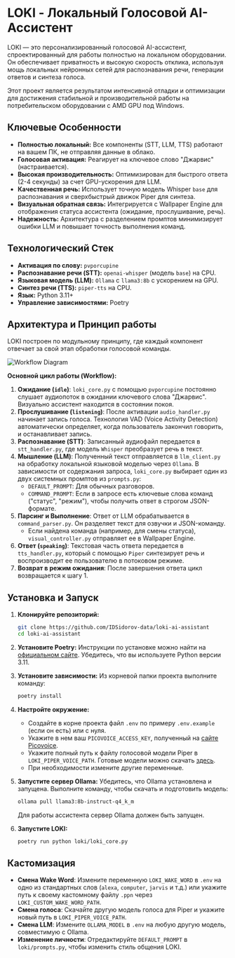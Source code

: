# LOKI - Локальный Голосовой AI-Ассистент

LOKI — это персонализированный голосовой AI-ассистент, спроектированный для работы полностью на локальном оборудовании. Он обеспечивает приватность и высокую скорость отклика, используя мощь локальных нейронных сетей для распознавания речи, генерации ответов и синтеза голоса.

Этот проект является результатом интенсивной отладки и оптимизации для достижения стабильной и производительной работы на потребительском оборудовании с AMD GPU под Windows.

## Ключевые Особенности

- **Полностью локальный:** Все компоненты (STT, LLM, TTS) работают на вашем ПК, не отправляя данные в облако.
- **Голосовая активация:** Реагирует на ключевое слово "Джарвис" (настраивается).
- **Высокая производительность:** Оптимизирован для быстрого ответа (2-4 секунды) за счет GPU-ускорения для LLM.
- **Качественная речь:** Использует точную модель Whisper `base` для распознавания и сверхбыстрый движок Piper для синтеза.
- **Визуальная обратная связь:** Интегрируется с Wallpaper Engine для отображения статуса ассистента (ожидание, прослушивание, речь).
- **Надежность:** Архитектура с разделением промптов минимизирует ошибки LLM и повышает точность выполнения команд.

## Технологический Стек

- **Активация по слову:** `pvporcupine`
- **Распознавание речи (STT):** `openai-whisper` (модель `base`) на CPU.
- **Языковая модель (LLM):** `Ollama` с `llama3:8b` с ускорением на GPU.
- **Синтез речи (TTS):** `piper-tts` на CPU.
- **Язык:** Python 3.11+
- **Управление зависимостями:** Poetry

## Архитектура и Принцип работы

LOKI построен по модульному принципу, где каждый компонент отвечает за свой этап обработки голосовой команды.

![Workflow Diagram](https://i.imgur.com/your-diagram-image.png)  <!-- Вы можете создать и вставить сюда диаграмму -->

**Основной цикл работы (Workflow):**

1.  **Ожидание (`idle`)**: `loki_core.py` с помощью `pvporcupine` постоянно слушает аудиопоток в ожидании ключевого слова "Джарвис". Визуально ассистент находится в состоянии покоя.
2.  **Прослушивание (`listening`)**: После активации `audio_handler.py` начинает запись голоса. Технология VAD (Voice Activity Detection) автоматически определяет, когда пользователь закончил говорить, и останавливает запись.
3.  **Распознавание (STT)**: Записанный аудиофайл передается в `stt_handler.py`, где модель `Whisper` преобразует речь в текст.
4.  **Мышление (LLM)**: Полученный текст отправляется в `llm_client.py` на обработку локальной языковой моделью через `Ollama`. В зависимости от содержания запроса, `loki_core.py` выбирает один из двух системных промптов из `prompts.py`:
    *   `DEFAULT_PROMPT`: Для обычных разговоров.
    *   `COMMAND_PROMPT`: Если в запросе есть ключевые слова команд ("статус", "режим"), чтобы получить ответ в строгом JSON-формате.
5.  **Парсинг и Выполнение**: Ответ от LLM обрабатывается в `command_parser.py`. Он разделяет текст для озвучки и JSON-команду.
    *   Если найдена команда (например, для смены статуса), `visual_controller.py` отправляет ее в Wallpaper Engine.
6.  **Ответ (`speaking`)**: Текстовая часть ответа передается в `tts_handler.py`, который с помощью `Piper` синтезирует речь и воспроизводит ее пользователю в потоковом режиме.
7.  **Возврат в режим ожидания**: После завершения ответа цикл возвращается к шагу 1.

## Установка и Запуск

1.  **Клонируйте репозиторий:**
    ```bash
    git clone https://github.com/IDSidorov-data/loki-ai-assistant
    cd loki-ai-assistant
    ```
2.  **Установите Poetry:**
    Инструкции по установке можно найти на [официальном сайте](https://python-poetry.org/docs/#installation). Убедитесь, что вы используете Python версии 3.11.

3.  **Установите зависимости:**
    Из корневой папки проекта выполните команду:
    ```bash
    poetry install
    ```
4.  **Настройте окружение:**
    - Создайте в корне проекта файл `.env` по примеру `.env.example` (если он есть) или с нуля.
    - Укажите в нем ваш `PICOVOICE_ACCESS_KEY`, полученный на [сайте Picovoice](https://console.picovoice.ai/).
    - Укажите полный путь к файлу голосовой модели Piper в `LOKI_PIPER_VOICE_PATH`. Готовые модели можно скачать [здесь](https://huggingface.co/rhasspy/piper-voices/tree/main).
    - При необходимости измените другие переменные.

5.  **Запустите сервер Ollama:**
    Убедитесь, что Ollama установлена и запущена. Выполните команду, чтобы скачать и подготовить модель:
    ```bash
    ollama pull llama3:8b-instruct-q4_k_m
    ```
    Для работы ассистента сервер Ollama должен быть запущен.

6.  **Запустите LOKI:**
    ```bash
    poetry run python loki/loki_core.py
    ```

## Кастомизация

- **Смена Wake Word**: Измените переменную `LOKI_WAKE_WORD` в `.env` на одно из стандартных слов (`alexa`, `computer`, `jarvis` и т.д.) или укажите путь к своему кастомному файлу `.ppn` через `LOKI_CUSTOM_WAKE_WORD_PATH`.
- **Смена голоса**: Скачайте другую модель голоса для Piper и укажите новый путь в `LOKI_PIPER_VOICE_PATH`.
- **Смена LLM**: Измените `OLLAMA_MODEL` в `.env` на любую другую модель, совместимую с Ollama.
- **Изменение личности**: Отредактируйте `DEFAULT_PROMPT` в `loki/prompts.py`, чтобы изменить стиль общения LOKI.